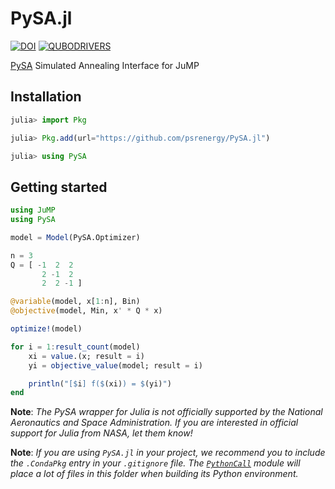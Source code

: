 # PySA.jl

[![DOI](https://zenodo.org/badge/621844685.svg)](https://zenodo.org/badge/latestdoi/621844685)
[![QUBODRIVERS](https://img.shields.io/badge/Powered%20by-QUBODrivers.jl-%20%234063d8)](https://github.com/psrenergy/QUBODrivers.jl)

[PySA](https://github.com/nasa/pysa) Simulated Annealing Interface for JuMP

## Installation
```julia
julia> import Pkg

julia> Pkg.add(url="https://github.com/psrenergy/PySA.jl")

julia> using PySA
```

## Getting started
```julia
using JuMP
using PySA

model = Model(PySA.Optimizer)

n = 3
Q = [ -1  2  2
       2 -1  2
       2  2 -1 ]

@variable(model, x[1:n], Bin)
@objective(model, Min, x' * Q * x)

optimize!(model)

for i = 1:result_count(model)
    xi = value.(x; result = i)
    yi = objective_value(model; result = i)

    println("[$i] f($(xi)) = $(yi)")
end
```

**Note**: _The PySA wrapper for Julia is not officially supported by the National Aeronautics and Space Administration. If you are interested in official support for Julia from NASA, let them know!_


**Note**: _If you are using `PySA.jl` in your project, we recommend you to include the `.CondaPkg` entry in your `.gitignore` file. The [`PythonCall`](https://github.com/cjdoris/PythonCall.jl) module will place a lot of files in this folder when building its Python environment._
